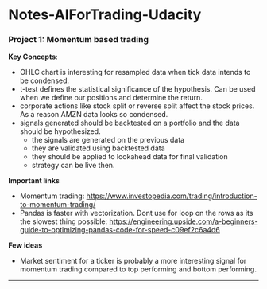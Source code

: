 # Notes-AIForTrading-Udacity

### Project 1: Momentum based trading
**Key Concepts**:
- OHLC chart is interesting for resampled data when tick data intends to be condensed.
- t-test defines the statistical significance of the hypothesis. Can be used when we define our positions and determine the return.
- corporate actions like stock split or reverse split affect the stock prices. As a reason AMZN data looks so condensed.
- signals generated should be backtested on a portfolio and the data should be hypothesized. 
   - the signals are generated on the previous data
   - they are validated using backtested data
   - they should be applied to lookahead data for final validation
   - strategy can be live then.

**Important links**
- Momentum trading: https://www.investopedia.com/trading/introduction-to-momentum-trading/
- Pandas is faster with vectorization. Dont use for loop on the rows as its the slowest thing possible: https://engineering.upside.com/a-beginners-guide-to-optimizing-pandas-code-for-speed-c09ef2c6a4d6

**Few ideas**
- Market sentiment for a ticker is probably a more interesting signal for momentum trading compared to top performing and bottom performing.

-----
